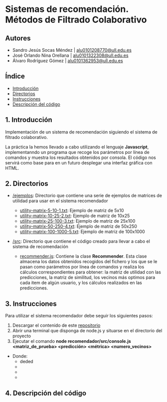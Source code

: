 # Sistemas de recomendación. Métodos de Filtrado Colaborativo

## Autores
* Sandro Jesús Socas Méndez  | alu0101208770@ull.edu.es
* José Orlando Nina Orellana | alu0101322308@ull.edu.es
* Álvaro Rodríguez Gómez     | alu0101362953@ull.edu.es

## Índice 
* [Introducción](#id1)
* [Directorios](#id2)
* [Instrucciones](#id3)
* [Descripción del código](#item4)

<a name="id1"></a>
## 1. Introducción 

Implementación de un sistema de recomendación siguiendo el sistema de filtrado colaborativo. 

La práctica la hemos llevado a cabo utilizando el lenguaje **Javascript**, implementanndo un programa que recoge los parámetros por línea de comandos y muestra los resultados 
obtenidos por consola. El código nos servirá como base para en un futuro desplegar una interfaz gráfica con HTML.

<a name="id2"></a>
## 2. Directorios

* [/ejemplos](https://github.com/AlvaroRGZ/GCO/tree/main/ejemplos): Directorio que contiene una serie de ejemplos de matrices de utilidad para usar en el sistema recomendador
  * [utility-matrix-5-10-1.txt](https://github.com/AlvaroRGZ/GCO/tree/main/ejemplos/utility-matrix-5-10-1.txt): Ejemplo de matriz de 5x10
  * [utility-matrix-10-25-2.txt](https://github.com/AlvaroRGZ/GCO/tree/main/ejemplos/utility-matrix-10-25-2.txt): Ejemplo de matriz de 10x25 
  * [utility-matrix-25-100-3.txt](https://github.com/AlvaroRGZ/GCO/tree/main/ejemplos/utility-matrix-25-100-3.txt): Ejemplo de matriz de 25x100
  * [utility-matrix-50-250-4.txt](https://github.com/AlvaroRGZ/GCO/tree/main/ejemplos/utility-matrix-50-250-4.txt): Ejemplo de matriz de 50x250
  * [utility-matrix-100-1000-5.txt](https://github.com/AlvaroRGZ/GCO/tree/main/ejemplos/utility-matrix-100-1000-5.txt): Ejemplo de matriz de 100x1000

* [/src](https://github.com/AlvaroRGZ/GCO/tree/main/src): Directorio que contiene el código creado para llevar a cabo el sistema de recomendación
  * [recommender.js](https://github.com/AlvaroRGZ/GCO/tree/main/src/recommender.js): Contiene la clase **Recommender**. Esta clase almacena los datos obtenidos recogidos del fichero y los que se le pasan como parámetros por línea de comandos y realiza los cálculos correspondientes para obtener: la matriz de utilidad con las predicciones, la matriz de similitud, los vecinos más optimos para cada item de algún usuario, y los cálculos realizados en las predicciones.

<a name="id3"></a>
## 3. Instrucciones 

Para utilizar el sistema recomendador debe seguir los siguientes pasos: 

1. Descargar el contenido de este [repositorio](https://github.com/AlvaroRGZ/GCO)
2. Abrir una terminal que disponga de node.js y situarse en el directorio del proyecto
3. Ejecutar el comando **node recomendador/src/console.js <matriz_de_prueba> <predicción> <métrica> <numero_vecinos>** 
* Donde: 
  * deded
  * 
  * 
  * 


<a name="id4"></a>
## 4. Descripción del código




